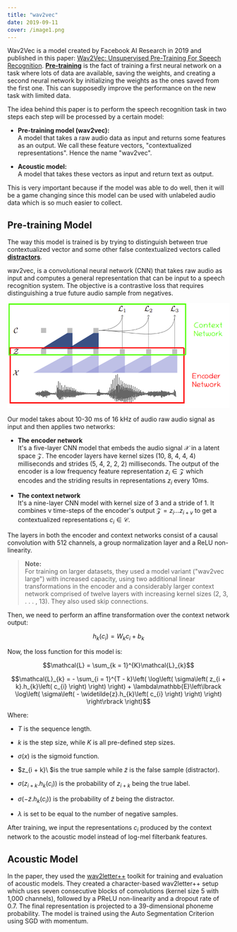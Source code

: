 ```yaml
---
title: "wav2vec"
date: 2019-09-11
cover: /image1.png
---
```


Wav2Vec is a model created by Facebook AI Research in 2019 and published
in this paper: [Wav2Vec: Unsupervised Pre-Training For Speech
Recognition](https://arxiv.org/pdf/1904.05862.pdf).
<u><strong>Pre-training</strong></u> is the fact of training a first neural network
on a task where lots of data are available, saving the weights, and
creating a second neural network by initializing the weights as the ones
saved from the first one. This can supposedly improve the performance on
the new task with limited data.

The idea behind this paper is to perform the speech recognition task in
two steps each step will be processed by a certain model:

-   **Pre-training model (wav2vec):**\
    A model that takes a raw audio data as input and returns some
    features as an output. We call these feature vectors,
    "contextualized representations". Hence the name "wav2vec".

-   **Acoustic model:**\
    A model that takes these vectors as input and return text as output.

This is very important because if the model was able to do well,
then it will be a game changing since this model can be used with
unlabeled audio data which is so much easier to collect.

Pre-training Model
------------------

The way this model is trained is by trying to distinguish between true
contextualized vector and some other false contextualized vectors called
<u><strong>distractors</strong></u>.

wav2vec, is a convolutional neural network (CNN) that takes raw audio as
input and computes a general representation that can be input to a
speech recognition system. The objective is a contrastive loss that
requires distinguishing a true future audio sample from negatives.

<div align="center">
    <img src="media/wav2vec/image1.png" width=750>
</div>

Our model takes about 10-30 ms of 16 kHz of audio raw audio signal as
input and then applies two networks:

-   **The encoder network**\
    It's a five-layer CNN model that embeds the audio signal
    $\mathcal{X}$ in a latent space $\mathcal{Z}$. The encoder layers
    have kernel sizes (10, 8, 4, 4, 4) milliseconds and strides (5, 4,
    2, 2, 2) milliseconds. The output of the encoder is a low
    frequency feature representation $z_{i} \in \mathcal{Z}$ which
    encodes and the striding results in representations $z_{i}$ every
    10ms.

-   **The context network**\
    It's a nine-layer CNN model with kernel size of 3 and a stride
    of 1. It combines v time-steps of the encoder's output
    $\mathcal{Z} = z_{i}\text{...}z_{i + v}$ to get a contextualized
    representations $c_{i} \in \mathcal{C}$.

The layers in both the encoder and context networks consist of a
causal convolution with 512 channels, a group normalization layer
and a ReLU non-linearity.

> **Note:**\
For training on larger datasets, they used a model variant ("wav2vec
large") with increased capacity, using two additional linear
transformations in the encoder and a considerably larger context
network comprised of twelve layers with increasing kernel sizes (2,
3, . . . , 13). They also used skip connections.

Then, we need to perform an affine transformation over the context
network output:

$$h_{k}\left( c_{i} \right) = W_{k}c_{i} + b_{k}$$

Now, the loss function for this model is:

$$\mathcal{L} = \sum_{k = 1}^{K}\mathcal{L}_{k}$$

$$\mathcal{L}_{k} = - \sum_{i = 1}^{T - k}\left( \log\left( \sigma\left( z_{i + k}.h_{k}\left( c_{i} \right) \right) \right) + \lambda\mathbb{E}\left\lbrack \log\left( \sigma\left( - \widetilde{z}.h_{k}\left( c_{i} \right) \right) \right) \right\rbrack \right)$$

Where:

-   $T$ is the sequence length.

-   $k$ is the step size, while $K$ is all pre-defined step sizes.

-   $\sigma\left( x \right)$ is the sigmoid function.

-   $z_{i + k}\ $is the true sample while $\widetilde{z}$ is the false
    sample (distractor).

-   $\sigma\left( z_{i + k}.h_{k}\left( c_{i} \right) \right)$ is the
    probability of $z_{i + k}$ being the true label.

-   $\sigma\left( - \widetilde{z}.h_{k}\left( c_{i} \right) \right)$ is
    the probability of $\widetilde{z}$ being the distractor.

-   $\lambda$ is set to be equal to the number of negative samples.

After training, we input the representations $c_{i}$ produced by the
context network to the acoustic model instead of log-mel filterbank
features.

Acoustic Model
--------------

In the paper, they used the
[wav2letter++](https://github.com/flashlight/wav2letter) toolkit for
training and evaluation of acoustic models. They created a
character-based wav2letter++ setup which uses seven consecutive blocks
of convolutions (kernel size 5 with 1,000 channels), followed by a PReLU
non-linearity and a dropout rate of 0.7. The final representation is
projected to a 39-dimensional phoneme probability. The model is trained
using the Auto Segmentation Criterion using SGD with momentum.
